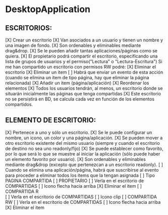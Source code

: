 # DesktopApplication

ESCRITORIOS:
-----------
[X] Crear un escritorio
[X] Van asociados a un usuario y tienen un nombre y una imagen de fondo. 
[X] Son ordenables y eliminables mediante drag&drop.
[X] Se le pueden añadir tantas aplicaciones/páginas como se quiera.
[X] El propietario podrá compartir el escritorio, especificando una lista de grupos de usuarios y el permiso("Lectura" o "Lectura-Escritura") 
	Si me han compartido un escritorio con permisos RW podré:
	[X] Eliminar el escritorio
	[X] Eliminar un item 
		[ ] Habrá que enviar un evento de esta acción (cuando se elimina un item de tipo página, hay que eliminar la página relacionada)
	[X] Añadir un item (página/aplicación)
	[X] Reordenar los elementos
[X] Todos los usuarios tendrán, al menos, un escritorio donde se situarán inicialmente las páginas que tenga compartidas
	[X] Este escritorio no se persistirá en BD, se calcula cada vez en función de los elementos compartidos.

ELEMENTO DE ESCRITORIO:
----------------------
[X] Pertenece a uno y sólo un escritorio.
[X] Se le puede configurar un nombre, un icono, un color y una página/aplicación.
[X] Se pueden mover a otro escritorio existente del mismo usuario (siempre y cuando el escritorio de destino no sea uno readonly/fijo)
[X] Se puede establecer como favorito, por lo que será lo que se muestre al iniciar la aplicación (sólo puede haber un elemento favorito por usuario).
[X] Son ordenables y eliminables mediante drag&drop (excepto que pertenezcan a un escritorio readonly).
[ ] Cuando se elimina una aplicación/página, habrá que suscribirse al evento para proceder a eliminar todos los items que la tengan asignada
[ ] Tipo PAGINA COMPARTIDA
	[ ] PROPIETARIO
		[ ] Verla en el escritorio de COMPARTIDAS
		[ ] Icono flecha hacia arriba
		[X] Eliminar el item
	[ ] COMPARTIDA R		
		[ ] Verla en el escritorio de COMPARTIDAS
		[ ] Icono clip
	[ ] COMPARTIDA RW
		[ ] Verla en el escritorio de COMPARTIDAS
	    [ ] Icono flecha hacia arriba	
		[X] Eliminar el item

